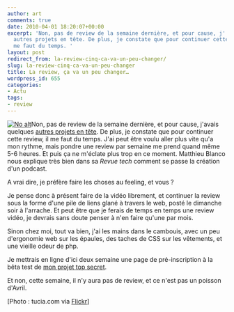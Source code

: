 ```yaml
---
author: art
comments: true
date: 2010-04-01 18:20:07+00:00
excerpt: 'Non, pas de review de la semaine dernière, et pour cause, j''avais quelques
  autres projets en tête. De plus, je constate que pour continuer cette review, il
  me faut du temps. '
layout: post
redirect_from: la-review-cinq-ca-va-un-peu-changer/
slug: la-review-cinq-ca-va-un-peu-changer
title: La review, ça va un peu changer…
wordpress_id: 655
categories:
- Actu
tags:
- review
---
```


<a href="https://static.irz.fr/2010/04/baby-crying.png"><img alt="No alt" data-src="https://static.irz.fr/2010/04/baby-crying-261x300.png" src="https://static.irz.fr/thumb.php?size=<100&crop=0&src=https://static.irz.fr/2010/04/baby-crying-261x300.png" /></a>Non, pas de review de la semaine dernière, et pour cause, j'avais quelques [autres projets en tête](https://irz.fr/maintenant-on-se-retrousse-les-manches). De plus, je constate que pour continuer cette review, il me faut du temps. J'ai peut être voulu aller plus vite qu'a mon rythme, mais pondre une review par semaine me prend quand même 5-6 heures. Et puis ça ne m'éclate plus trop en ce moment. Matthieu Blanco nous explique très bien dans sa _Revue tech_ comment se passe la création d'un podcast.

A vrai dire, je préfère faire les choses au feeling, et vous ?

Je pense donc à présent faire de la vidéo librement, et continuer la review sous la forme d'une pile de liens glané à travers le web, posté le dimanche soir à l'arrache. Et peut être que je ferais de temps en temps une review vidéo, je devrais sans doute penser à n'en faire qu'une par mois.

Sinon chez moi, tout va bien, j'ai les mains dans le cambouis, avec un peu d'ergonomie web sur les épaules, des taches de CSS sur les vêtements, et une vieille odeur de php.

Je mettrais en ligne d'ici deux semaine une page de pré-inscription à la bêta test de [mon projet top secret](https://irz.fr/maintenant-on-se-retrousse-les-manches).

Et non, cette semaine, il n'y aura pas de review, et ce n'est pas un poisson d'Avril.

[Photo : tucia.com via [Flickr](http://www.flickr.com/photos/tucia/4286674031/)] 
